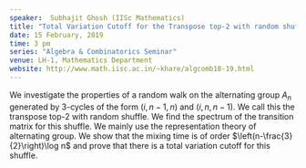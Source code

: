 ```yaml
---
speaker:  Subhajit Ghosh (IISc Mathematics)
title: "Total Variation Cutoff for the Transpose top-2 with random shuffle"
date: 15 February, 2019
time: 3 pm
series: "Algebra & Combinatorics Seminar"
venue: LH-1, Mathematics Department
website: http://www.math.iisc.ac.in/~khare/algcomb18-19.html
---
```


We investigate the properties of a random walk on the alternating group
$A_n$ generated by $3$-cycles of the form $(i,n-1,n)$ and $(i,n,n-1)$. We
call this the transpose top-$2$ with random shuffle. We find the spectrum
of the transition matrix for this shuffle. We mainly use the
representation theory of alternating group. We show that the mixing time
is of order $\left(n-\frac{3}{2}\right)\log n$ and prove that there is a
total variation cutoff for this shuffle.
